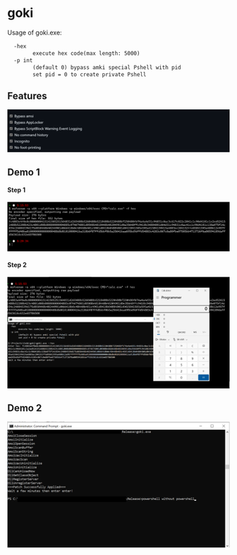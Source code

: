 # goki
Usage of goki.exe:
```
  -hex
        execute hex code(max length: 5000)
  -p int
        (default 0) bypass amki special Pshell with pid
        set pid = 0 to create private Pshell
```
## Features
![](https://raw.githubusercontent.com/namcuongq/goki/main/image/features.png)

## Demo 1
#### Step 1
![](https://raw.githubusercontent.com/namcuongq/goki/main/image/poc1.png)
#### Step 2
![](https://raw.githubusercontent.com/namcuongq/goki/main/image/poc2.png)

## Demo 2
![](https://raw.githubusercontent.com/namcuongq/goki/main/image/image.png)
